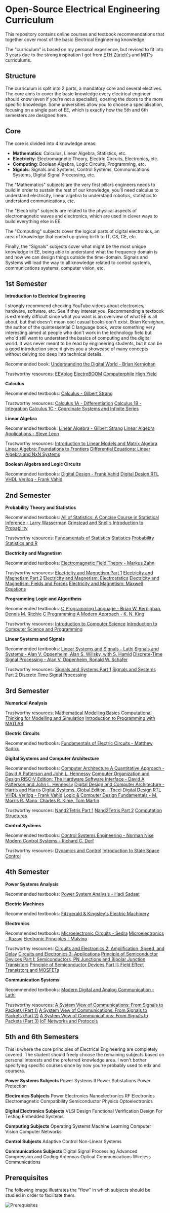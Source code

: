 # Open-Source Electrical Engineering Curriculum
This repository contains online courses and textbook recommendations that together cover most of the basic Electrical Engineering knowledge.

The "curriculum" is based on my personal experience, but revised to fit into 3 years due to the strong inspiration I got from [ETH Zürich's](https://ee.ethz.ch/studies/bachelor.html) and [MIT's](https://www.eecs.mit.edu/docs/ug/freshman_roadmaps.pdf) curriculums.

## Structure
The curriculum is split into 2 parts, a mandatory core and several electives. The core aims to cover the basic knowledge every electrical engineer should know (even if you're not a specialist), opening the doors to the more specific knowledge. Some universities allow you to choose a specialisation, focusing on a single part of EE, which is exactly how the 5th and 6th semesters are designed here.

## Core
The core is divided into 4 knowledge areas:
- **Mathematics**: Calculus, Linear Algebra, Statistics, etc.
- **Electricity**: Electromagnetic Theory, Electric Circuits, Electronics, etc.
- **Computing**: Boolean Algebra, Logic Circuits, Programming, etc.
- **Signals**: Signals and Systems, Control Systems, Communications Systems, Digital Signal Processing, etc.

The "Mathematics" subjects are the very first pillars engineers needs to build in order to sustain the rest of our knowledge, you'll need calculus to understand electricity, linear algebra to understand robotics, statistics to understand communications, etc.

The "Electricity" subjects are related to the physical aspects of electromagnetic waves and electronics, which are used in clever ways to build everything else in EE.

The "Computing" subjects cover the logical parts of digital electronics, an area of knowledge that ended up giving birth to IT, CS, CE, etc.

Finally, the "Signals" subjects cover what might be the most unique knowledge in EE, being able to understand what the frequency domain is and how we can design things outside the time-domain. Signals and Systems will lead the way to all knowledge related to control systems, communications systems, computer vision, etc.

## 1st Semester

**Introduction to Electrical Engineering**

I strongly recommend checking YouTube videos about electronics, hardware, software, etc. See if they interest you. Recommending a textbook is extremely difficult since what you want is an overview of what EE is all about,
but that doesn't mean cool casual books don't exist. Brian Kernighan, the author of the quintessential C language book, wrote something very interesting aimed at people who don't work in the technology field but who'd
still want to understand the basics of computing and the digital world. It was never meant to be read by engineering students, but it can be a good introduction since it gives you a showcase of many concepts without delving
too deep into technical details.

Recommended book:
[Understanding the Digital World - Brian Kernighan](https://www.amazon.com/Understanding-Digital-World-Computers-Internet/dp/069117654X)

Trustworthy resources:
[EEVblog](https://www.youtube.com/user/EEVblog/videos)
[ElectroBOOM](https://www.youtube.com/user/msadaghd/videos)
[Computerphile](https://www.youtube.com/user/Computerphile/videos)
[High Yield](https://www.youtube.com/@HighYield/videos)

**Calculus**

Recommended textbooks:
[Calculus - Gilbert Strang](https://ocw.mit.edu/courses/res-18-001-calculus-fall-2023/pages/textbook/)

Trustworthy resources:
[Calculus 1A - Differentiation](https://mitxonline.mit.edu/courses/course-v1:MITxT+18.01.1x/)
[Calculus 1B - Integration](https://mitxonline.mit.edu/courses/course-v1:MITxT+18.01.2x/)
[Calculus 1C - Coordinate Systems and Infinite Series](https://openlearninglibrary.mit.edu/courses/course-v1:MITx+18.01.3x+1T2020/about)

**Linear Algebra**

Recommended textbook:
[Linear Algebra - Gilbert Strang](https://math.mit.edu/~gs/linearalgebra/)
[Linear Algebra Applications - Steve Leon](https://www.amazon.com/Linear-Algebra-Applications-Steve-Leon/dp/0136009298)

Trustworthy resources:
[Introduction to Linear Models and Matrix Algebra](https://www.edx.org/course/introduction-to-linear-models-and-matrix-algebra-3)
[Linear Algebra: Foundations to Frontiers](https://www.edx.org/course/linear-algebra-foundations-to-frontiers-3)
[Differential Equations: Linear Algebra and NxN Systems](https://mitxonline.mit.edu/courses/course-v1:MITxT+18.03.3x/)

**Boolean Algebra and Logic Circuits**

Recommended textbooks:
[Digital Design - Frank Vahid](https://www.amazon.com/Digital-Design-Frank-Vahid/dp/0470044373)
[Digital Design RTL VHDL Verilog - Frank Vahid](https://www.amazon.com/Digital-Design-RTL-VHDL-Verilog/dp/0470531088)

## 2nd Semester

**Probability Theory and Statistics**

Recommended textbooks:
[All of Statistics: A Concise Course in Statistical Inference - Larry Wasserman](https://www.amazon.com/All-Statistics-Concise-Statistical-Inference/dp/0387402721)
[Grinstead and Snell’s Introduction to Probability](https://math.dartmouth.edu/~prob/prob/prob.pdf)

Trustworthy resources:
[Fundamentals of Statistics](https://www.edx.org/course/fundamentals-of-statistics-3)
[Statistics](https://www.edx.org/course/mathtrackx-statistics)
[Probability](https://www.edx.org/course/mathtrackx-probability)
[Statistics and R](https://www.edx.org/course/statistics-and-r-3)

**Electricity and Magnetism**

Recommended textbooks:
[Electromagnetic Field Theory - Markus Zahn](https://ocw.mit.edu/resources/res-6-002-electromagnetic-field-theory-a-problem-solving-approach-spring-2008/textbook-contents/)

Trustworthy resources:
[Electricity and Magnetism Part 1](https://www.edx.org/course/electricity-and-magnetism-part-1)
[Electricity and Magnetism Part 2](https://www.edx.org/course/electricity-magnetism-part-2)
[Electricity and Magnetism: Electrostatics](https://mitxonline.mit.edu/courses/course-v1:MITxT+8.02.1x/)
[Electricity and Magnetism: Fields and Forces](https://mitxonline.mit.edu/courses/course-v1:MITxT+8.02.2x/)
[Electricity and Magnetism: Maxwell Equations](https://mitxonline.mit.edu/courses/course-v1:MITxT+8.02.3x/)

**Programming Logic and Algorithms**

Recommended textbooks:
[C Programming Language - Brian W. Kernighan, Dennis M. Ritchie](https://www.amazon.com/Programming-Language-2nd-Brian-Kernighan/dp/0131103628)
[C Programming A Modern Approach - K. N. King](https://www.amazon.com/C-Programming-Modern-Approach-2nd/dp/0393979504)

Trustworthy resources:
[Introduction to Computer Science](https://cs50.harvard.edu/x/)
[Introduction to Computer Science and Programming](https://www.edx.org/course/introduction-to-computer-science-and-programming-7)

**Linear Systems and Signals**

Recommended textbooks:
[Linear Systems and Signals - Lathi](https://www.amazon.com/Linear-Systems-Signals-2nd-Lathi/dp/0195158334)
[Signals and Systems - Alan V. Oppenheim, Alan S. Willsky, with S. Hamid](https://www.amazon.com/Signals-Systems-2nd-Alan-Oppenheim/dp/0138147574/)
[Discrete-Time Signal Processing - Alan V. Oppenheim, Ronald W. Schafer](https://www.amazon.com/Discrete-Time-Signal-Processing-3rd-Prentice-Hall/dp/0131988425)

Trustworthy resources:
[Signals and Systems Part 1](https://www.edx.org/course/signals-and-systems-part-1)
[Signals and Systems Part 2](https://www.edx.org/course/signals-and-systems-part-2)
[Discrete Time Signal Processing](https://www.edx.org/course/discrete-time-signal-processing-4)

## 3rd Semester

**Numerical Analysis**

Trustworthy resources:
[Mathematical Modelling Basics](https://www.edx.org/course/mathematical-modelling-basics)
[Computational Thinking for Modelling and Simulation](https://www.edx.org/course/computational-thinking-for-modeling-and-simulation)
[Introduction to Programming with MATLAB](https://www.coursera.org/learn/matlab)

**Electric Circuits**

Recommended textbooks:
[Fundamentals of Electric Circuits - Matthew Sadiku](https://www.amazon.com/Fundamentals-Electric-Circuits-Charles-Alexander/dp/0078028221)

**Digital Systems and Computer Architecture**

Recommended textbooks:
[Computer Architecture A Quantitative Approach - David A Patterson and John L. Hennessy](https://www.amazon.com/Computer-Architecture-Quantitative-John-Hennessy/dp/012383872X)
[Computer Organization and Design RISC-V Edition: The Hardware Software Interface - David A Patterson and John L. Hennessy](https://www.amazon.com/Computer-Organization-Design-RISC-V-Architecture-ebook/dp/B0714LM21Z/)
[Digital Design and Computer Architecture - Harris and Harris](https://www.amazon.com/Digital-Design-Computer-Architecture-Harris/dp/0123944244)
[Digital Systems, Global Edition - Tocci](https://www.amazon.com/Digital-Systems-Ronald-Tocci-ebook/dp/B01DV7565C)
[Digital Design RTL VHDL Verilog - Frank Vahid](https://www.amazon.com/Digital-Design-RTL-VHDL-Verilog/dp/0470531088)
[Logic & Computer Design Fundamentals - M. Morris R. Mano, Charles R. Kime, Tom Martin](https://www.amazon.com/Logic-Computer-Design-Fundamentals-5th/dp/0133760634)

Trustworthy resources:
[Nand2Tetris Part 1](https://www.coursera.org/learn/build-a-computer)
[Nand2Tetris Part 2](https://www.coursera.org/learn/nand2tetris2)
[Computation Structures](https://ocw.mit.edu/courses/6-004-computation-structures-spring-2017/)

**Control Systems**

Recommended textbooks:
[Control Systems Engineering - Norman Nise](https://www.amazon.com/Control-Systems-Engineering-Norman-Nise/dp/0470917695)
[Modern Control Systems - Richard C. Dorf](https://www.amazon.com/Modern-Control-Systems-13th-Richard/dp/0134407628)

Trustworthy resources:
[Dynamics and Control](https://www.edx.org/course/dynamics-and-control)
[Introduction to State Space Control](https://docs.wpilib.org/en/stable/docs/software/advanced-controls/state-space/state-space-intro.html)

## 4th Semester

**Power Systems Analysis**

Recommended textbooks:
[Power System Analysis - Hadi Sadaat](https://www.amazon.com/Power-System-Analysis-Third-Saadat/dp/0984543864)

**Electric Machines**

Recommended textbooks:
[Fitzgerald & Kingsley's Electric Machinery](https://www.amazon.com/Fitzgerald-Kingsleys-Electric-Machinery-Stephen/dp/0073380466)

**Electronics**

Recommended textbooks:
[Microelectronic Circuits - Sedra](https://www.amazon.com/Microelectronic-Circuits-Electrical-Computer-Engineering/dp/0190853549)
[Microelectronics - Razavi](https://www.amazon.com/Microelectronics-2Nd-Behzad-Razavi/dp/8126571357)
[Electronic Principles - Malvino](https://www.amazon.com/Electronic-Principles-Albert-Malvino/dp/0073373885)

Trustworthy resources:
[Circuits and Electronics 2: Amplification, Speed, and Delay](https://www.edx.org/course/circuits-and-electronics-2-amplification-speed-and-delay)
[Circuits and Electronics 3: Applications](https://www.edx.org/course/circuits-and-electronics-3-applications-2)
[Principle of Semiconductor Devices Part I: Semiconductors, PN Junctions and Bipolar Junction Transistors](https://www.edx.org/course/principle-of-semiconductor-devices-part-i-semicond)
[Principle of Semiconductor Devices Part II: Field Effect Transistors and MOSFETs](https://www.edx.org/course/principle-of-semiconductor-devices-part-ii-field-e)

**Communication Systems**

Recommended textbooks:
[Modern Digital and Analog Communication - Lathi](https://www.amazon.com/Digital-Communication-Electrical-Computer-Engineering/dp/0190686847)

Trustworthy resources:
[A System View of Communications: From Signals to Packets (Part 1)](https://www.edx.org/course/a-system-view-of-communications-from-signals-to-pa)
[A System View of Communications: From Signals to Packets (Part 2)](https://www.edx.org/course/a-system-view-of-communications-from-signals-to-2)
[A System View of Communications: From Signals to Packets (Part 3)](https://www.edx.org/course/a-system-view-of-communications-from-signals-to-3)
[IoT Networks and Protocols](https://www.edx.org/course/iot-networks-and-protocols)

## 5th and 6th Semesters
This is where the core principles of Electrical Engineering are completely covered. The student should freely choose the remaining subjects based on personal interests and the preferred knowledge area. I won't bother specifying specific courses since by now you're probably used to edx and coursera.

**Power Systems Subjects**
Power Systems II
Power Substations
Power Protection

**Electronics Subjects**
Power Electronics
Nanoelectronics
RF Electronics
Electromagnetic Compatibility
Semiconductor Physics
Optoelectronics

**Digital Electronics Subjects**
VLSI Design
Functional Verification
Design For Testing
Embedded Systems

**Computing Subjects**
Operating Systems
Machine Learning
Computer Vision
Computer Networks

**Control Subjects**
Adaptive Control
Non-Linear Systems

**Communications Subjects**
Digital Signal Processing
Advanced Compression and Coding
Antennas
Optical Communications
Wireless Communications

## Prerequisites

The following image illustrates the "flow" in which subjects should be studied in order to facilitate them.

![Prerequisites](./Images/requisites.png)
